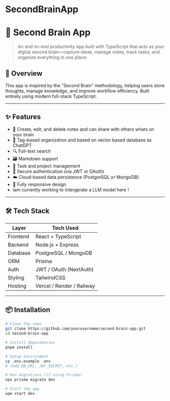 # SecondBrainApp
# 🧠 Second Brain App

> An end-to-end productivity app built with TypeScript that acts as your digital second brain—capture ideas, manage notes, track tasks, and organize everything in one place.

## 🚀 Overview

This app is inspired by the "Second Brain" methodology, helping users store thoughts, manage knowledge, and improve workflow efficiency. Built entirely using modern full-stack TypeScript.

---

## ✨ Features

- 📝 Create, edit, and delete notes and can share with others whats on your brain 
- 🧩 Tag-based organization and based on vector based database as ChatGPT
- 🔍 Full-text search
- 🗃️ Markdown support
- 📅 Task and project management
- 🔐 Secure authentication (via JWT or OAuth)
- ☁️ Cloud-based data persistence (PostgreSQL or MongoDB)
- 📱 Fully responsive design
-   Iam currently working to intergerate a LLM model here !

---

## 🛠 Tech Stack

| Layer        | Tech Used               |
|--------------|--------------------------|
| Frontend     | React + TypeScript       |
| Backend      | Node.js + Express        |
| Database     | PostgreSQL / MongoDB     |
| ORM          | Prisma                   |
| Auth         | JWT / OAuth (NextAuth)   |
| Styling      | TailwindCSS              |
| Hosting      | Vercel / Render / Railway|

---

## 📦 Installation

```bash
# Clone the repo
git clone https://github.com/yourusername/second-brain-app.git
cd second-brain-app

# Install dependencies
pnpm install

# Setup environment
cp .env.example .env
# (Add DB_URL, JWT_SECRET, etc.)

# Run migrations (if using Prisma)
npx prisma migrate dev

# Start the app
npm start dev

